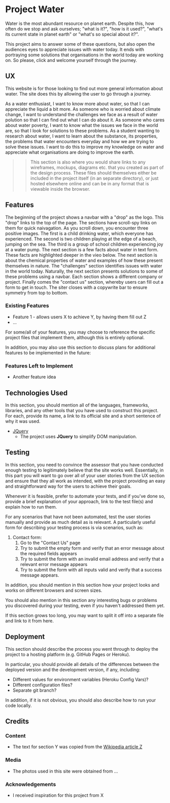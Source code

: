# Project Water

Water is the most abundant resource on planet earth. Despite this, how often do we stop and ask ourselves; "what is it?", "how is it used?", "what's its current state in planet earth" or "what's so special about it?".

This project aims to answer some of these questions, but also open the audiences eyes to appreciate issues with water today. It ends with portraying some solutions that organisations in the world today are working on. So please, click and welcome yourself through the journey.


## UX
 
This website is for those looking to find out more general information about water. The site does this by allowing the user to go through a journey. 

As a water enthusiast, I want to know more about water, so that I can appreciate the liquid a  bit more.
As someone who is worried about climate change, I want to understand the challenges we face as a result of water polution so that I can find out what I can do about it.
As someone who cares about water poverty, I want to know what the issues we face in the world are, so that I look for solutions to these problems.
As a student wanting to research about water, I want to learn about the substance, its properties, the problems that water encounters everyday and how we are trying to solve these issues. I want to do this to improve my knowledge on water and appreciate what organisations are doing to improve the earth.


>>This section is also where you would share links to any wireframes, mockups, diagrams etc. that you created as part of the design process. These files should themselves either be included in the project itself (in an separate directory), or just hosted elsewhere online and can be in any format that is viewable inside the browser.

## Features
The beginning of the project shows a navbar with a "drop" as the logo. This "drop" links to the top of the page.
The sections have scroll-spy links on them for quick naivagation.
As you scroll down, you encounter three positive images. The first is a child drinking water, which everyone has experienced. The second is two children playing at the edge of a beach, jumping on the sea. The third is a group of school children experiencing joy at a water pump.
The next section is a few facts about water in text form.
These facts are highlighted deeper in the vieo below.
The next section is about the chemical properties of water and examples of how these present themselves in nature.
The "challenges" section identifies issues with water in the world today.
Naturally, the next section presents solutions to some of these problems using a navbar. Each section shows a different company or project.
Finally comes the "contact us" section, whereby users can fill out a form to get in touch.
The siter closes with a copywrite bar to ensure symmetry from top to bottom. 

 
### Existing Features
- Feature 1 - allows users X to achieve Y, by having them fill out Z
- ...

For some/all of your features, you may choose to reference the specific project files that implement them, although this is entirely optional.

In addition, you may also use this section to discuss plans for additional features to be implemented in the future:

### Features Left to Implement
- Another feature idea

## Technologies Used

In this section, you should mention all of the languages, frameworks, libraries, and any other tools that you have used to construct this project. For each, provide its name, a link to its official site and a short sentence of why it was used.

- [JQuery](https://jquery.com)
    - The project uses **JQuery** to simplify DOM manipulation.


## Testing

In this section, you need to convince the assessor that you have conducted enough testing to legitimately believe that the site works well. Essentially, in this part you will want to go over all of your user stories from the UX section and ensure that they all work as intended, with the project providing an easy and straightforward way for the users to achieve their goals.

Whenever it is feasible, prefer to automate your tests, and if you've done so, provide a brief explanation of your approach, link to the test file(s) and explain how to run them.

For any scenarios that have not been automated, test the user stories manually and provide as much detail as is relevant. A particularly useful form for describing your testing process is via scenarios, such as:

1. Contact form:
    1. Go to the "Contact Us" page
    2. Try to submit the empty form and verify that an error message about the required fields appears
    3. Try to submit the form with an invalid email address and verify that a relevant error message appears
    4. Try to submit the form with all inputs valid and verify that a success message appears.

In addition, you should mention in this section how your project looks and works on different browsers and screen sizes.

You should also mention in this section any interesting bugs or problems you discovered during your testing, even if you haven't addressed them yet.

If this section grows too long, you may want to split it off into a separate file and link to it from here.

## Deployment

This section should describe the process you went through to deploy the project to a hosting platform (e.g. GitHub Pages or Heroku).

In particular, you should provide all details of the differences between the deployed version and the development version, if any, including:
- Different values for environment variables (Heroku Config Vars)?
- Different configuration files?
- Separate git branch?

In addition, if it is not obvious, you should also describe how to run your code locally.


## Credits

### Content
- The text for section Y was copied from the [Wikipedia article Z](https://en.wikipedia.org/wiki/Z)

### Media
- The photos used in this site were obtained from ...

### Acknowledgements

- I received inspiration for this project from X

